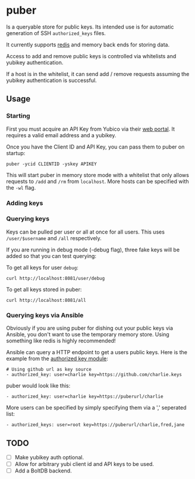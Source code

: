 puber
=====

Is a queryable store for public keys. Its intended use is for automatic
generation of SSH `authorized_keys` files.

It currently supports [redis](https://redis.io) and memory back ends
for storing data.

Access to add and remove public keys is controlled via whitelists and
yubikey authentication.

If a host is in the whitelist, it can send add / remove requests
assuming the yubikey authentication is successful.

## Usage

### Starting

First you must acquire an API Key from Yubico via their [web
portal](https://upgrade.yubico.com/getapikey/). It requires a valid
email address and a yubikey.

Once you have the Client ID and API Key, you can pass them to puber on
startup:

```
puber -ycid CLIENTID -yskey APIKEY
```

This will start puber in memory store mode with a whitelist that only
allows requests to `/add` and `/rm` from `localhost`. More hosts can
be specified with the `-wl` flag.

### Adding keys

### Querying keys

Keys can be pulled per user or all at once for all users. This uses
`/user/$username` and `/all` respectively.

If you are running in debug mode (-debug flag), three fake keys will
be added so that you can test querying:

To get all keys for user `debug`:
```
curl http://localhost:8081/user/debug
```

To get all keys stored in puber:
```
curl http://localhost:8081/all
```

### Querying keys via Ansible

Obviously if you are using puber for dishing out your public keys via
Ansible, you don't want to use the temporary memory store. Using
something like redis is highly recommended!

Ansible can query a HTTP endpoint to get a users public keys. Here is
the example from the [authorized key module](https://docs.ansible.com/ansible/authorized_key_module.html):

```
# Using github url as key source
- authorized_key: user=charlie key=https://github.com/charlie.keys
```

puber would look like this:

```
- authorized_key: user=charlie key=https://puberurl/charlie
```

More users can be specified by simply specifying them via a ','
seperated list:

```
- authorized_keys: user=root key=https://puberurl/charlie,fred,jane
```

## TODO

* [ ] Make yubikey auth optional.
* [ ] Allow for arbitrary yubi client id and API keys to be used.
* [ ] Add a BoltDB backend.
